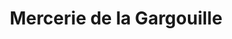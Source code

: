 ---
title: "Mercerie de la Gargouille"
url: /briancon/mercerie-de-la-gargouille/
shop: Nähzubehör
---